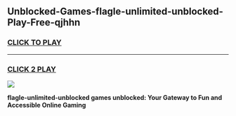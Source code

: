
## Unblocked-Games-flagle-unlimited-unblocked-Play-Free-qjhhn
<h3>
<a href="https://premium76.site?title=flagle-unlimited-unblocked&ref=23A">CLICK TO PLAY</a></h3>
<hr>

<h3>
<a href="https://premium76.site?title=flagle-unlimited-unblocked&ref=23A">CLICK 2 PLAY</a>
  
</h3>

<a href="https://premium76.site?title=flagle-unlimited-unblocked&ref=23A"><img src="https://clearcache.store/games.png"></a>


**flagle-unlimited-unblocked games unblocked: Your Gateway to Fun and Accessible Online Gaming**
